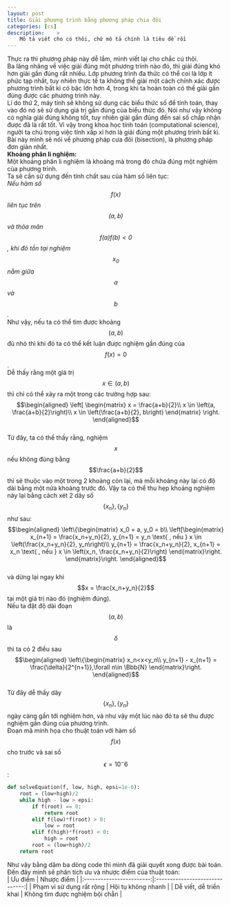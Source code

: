 ```yaml
---
layout: post
title: Giải phương trình bằng phương pháp chia đôi
categories: [cs]
description:    >
    Mô tả viết cho có thôi, chứ mô tả chính là tiêu đề rồi
---
```

Thực ra thì phương pháp này dễ lắm, mình viết lại cho chắc cú thôi.  
Ba lăng nhăng về việc giải đúng một phương trình nào đó, thì giải đúng khó hơn giải gần đúng rất nhiều. Lớp phương trình đa thức có thể coi là lớp ít phức tạp nhất, tuy nhiên thực tế ta không thể giải một cách chính xác được phương trình bất kì có bậc lớn hơn 4, trong khi ta hoàn toàn có thể giải gần đúng được các phương trình này.  
Lí do thứ 2, máy tính sẽ không sử dụng các biểu thức số để tính toán, thay vào đó nó sẽ sử dụng giá trị gần đúng của biểu thức đó. Nói như vậy không có nghĩa giải đúng không tốt, tuy nhiên giải gần đúng đến sai số chấp nhận được đã là rất tốt.  Vì vậy trong khoa học tính toán (computational science), người ta chú trọng việc tính xấp xỉ hơn là giải đúng một phương trình bất kì.  
Bài này mình sẽ nói về phương pháp cưa đôi (bisection), là phương pháp đơn giản nhất.  
**Khoảng phân li nghiệm:**  
Một khoảng phân li nghiệm là khoảng mà trong đó chứa đúng một nghiệm của phương trình.  
Ta sẽ cần sử dụng đến tính chất sau của hàm số liên tục:  
*Nếu hàm số $$f(x)$$ liên tục trên $$(a, b)$$ và thỏa mãn $$f(a)f(b)<0$$, khi đó tồn tại nghiệm $$x_0$$ nằm giữa $$a$$ và $$b$$.*    
Như vậy, nếu ta có thể tìm được khoảng $$(a, b)$$ đủ nhỏ thì khi đó ta có thể kết luận được nghiệm gần đúng của $$f(x)=0$$.  
Dễ thấy rằng một giá trị $$x \in (a, b)$$ thì chỉ có thể xảy ra một trong các trường hợp sau:  
$$\begin{aligned}
\left[
\begin{matrix}
x = \frac{a+b}{2}\\ 
x \in \left(a, \frac{a+b}{2}\right)\\ 
x \in \left(\frac{a+b}{2}, b\right)
\end{matrix}
\right.
\end{aligned}$$  
Từ đây, ta có thể thấy rằng, nghiệm $$x$$ nếu không đúng bằng $$\frac{a+b}{2}$$ thì sẽ thuộc vào một trong 2 khoảng còn lại, mà mỗi khoảng này lại có độ dài bằng một nửa khoảng trước đó. Vậy ta có thể thu hẹp khoảng nghiệm này lại bằng cách xét 2 dãy số $$\{x_n\}, \{y_n\}$$ như sau:  
$$\begin{aligned}
\left\{\begin{matrix}
    x_0 = a, y_0 = b\\ 
    \left[\begin{matrix}
    x_{n+1} = \frac{x_n+y_n}{2}, y_{n+1} = y_n \text{    , nếu    }  x \in \left(\frac{x_n+y_n}{2}, y_n\right)\\ 
    y_{n+1} = \frac{x_n+y_n}{2}, x_{n+1} = x_n \text{    , nếu    }  x \in \left(x_n, \frac{x_n+y_n}{2}\right)
    \end{matrix}\right.
\end{matrix}\right.
\end{aligned}$$  
và dừng lại ngay khi $$x = \frac{x_n+y_n}{2}$$ tại một giá trị nào đó (nghiệm đúng).  
Nếu ta đặt độ dài đoạn $$(a, b)$$ là $$\delta$$ thì ta có 2 điều sau 
$$\begin{aligned}
\left\{\begin{matrix}
x_n<x<y_n\\ 
y_{n+1} - x_{n+1} = \frac{\delta}{2^{n+1}},\forall n\in \Bbb{N}
\end{matrix}\right.
\end{aligned}$$  
Từ đây dễ thấy dãy $$\{x_n\}, \{y_n\}$$ ngày càng gần tới nghiệm hơn, và như vậy một lúc nào đó ta sẽ thu được nghiệm gần đúng của phương trình.  
Đoạn mã minh họa cho thuật toán với hàm số $$f(x)$$ cho trước và sai số $$\epsilon = 10^-6$$:  
~~~python
def solveEquation(f, low, high, epsi=1e-6):
    root = (low+high)/2
    while high - low > epsi:
        if f(root) == 0:
            return root
        elif f(low)*f(root) > 0:
            low = root
        elif f(high)*f(root) < 0:
            high = root
        root = (low+high)/2
    return root
~~~  
Như vậy bằng dăm ba dòng code thì mình đã giải quyết xong được bài toán.  
Đến đây mình sẽ phân tích ưu và nhược điểm của thuật toán:  
|          Ưu điểm         |           Nhược điểm           |
|:------------------------:|:------------------------------:|
| Phạm vi sử dụng rất rộng |       Hội tụ không nhanh       |
|  Dễ viết, dễ triển khai  | Không tìm được nghiệm bội chẵn |